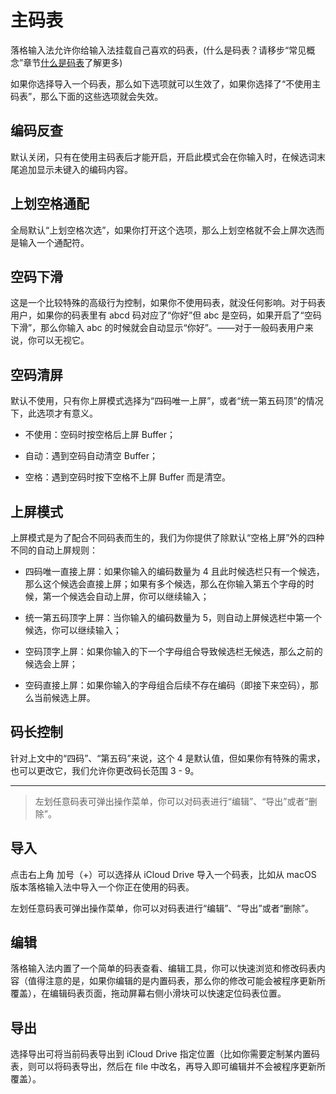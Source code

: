 # 主码表

落格输入法允许你给输入法挂载自己喜欢的码表，(什么是码表？请移步“常见概念”章节[什么是码表](https://docs.logcg.com/chang-jian-gai-nian/codetable)了解更多)

 如果你选择导入一个码表，那么如下选项就可以生效了，如果你选择了“不使用主码表”，那么下面的这些选项就会失效。

## 编码反查

 默认关闭，只有在使用主码表后才能开启，开启此模式会在你输入时，在候选词末尾追加显示未键入的编码内容。
 
## 上划空格通配

全局默认“上划空格次选”，如果你打开这个选项，那么上划空格就不会上屏次选而是输入一个通配符。
 
## 空码下滑

 这是一个比较特殊的高级行为控制，如果你不使用码表，就没任何影响。对于码表用户，如果你的码表里有 abcd 码对应了“你好”但 abc 是空码，如果开启了“空码下滑”，那么你输入 abc 的时候就会自动显示“你好”。——对于一般码表用户来说，你可以无视它。

## 空码清屏

默认不使用，只有你上屏模式选择为“四码唯一上屏”，或者“统一第五码顶”的情况下，此选项才有意义。

 + 不使用：空码时按空格后上屏 Buffer； 
 
 + 自动：遇到空码自动清空 Buffer； 
 
 + 空格：遇到空码时按下空格不上屏 Buffer 而是清空。

## 上屏模式

 上屏模式是为了配合不同码表而生的，我们为你提供了除默认“空格上屏”外的四种不同的自动上屏规则：

 + 四码唯一直接上屏：如果你输入的编码数量为 4 且此时候选栏只有一个候选，那么这个候选会直接上屏；如果有多个候选，那么在你输入第五个字母的时候，第一个候选会自动上屏，你可以继续输入；

 + 统一第五码顶字上屏：当你输入的编码数量为 5，则自动上屏候选栏中第一个候选，你可以继续输入；

 + 空码顶字上屏：如果你输入的下一个字母组合导致候选栏无候选，那么之前的候选会上屏；

 + 空码直接上屏：如果你输入的字母组合后续不存在编码（即接下来空码），那么当前候选上屏。

## 码长控制

 针对上文中的“四码”、“第五码”来说，这个 4 是默认值，但如果你有特殊的需求，也可以更改它，我们允许你更改码长范围 3 - 9。

 ---
> 左划任意码表可弹出操作菜单，你可以对码表进行“编辑”、“导出”或者“删除”。

## 导入

 点击右上角 加号（+）可以选择从 iCloud Drive 导入一个码表，比如从 macOS 版本落格输入法中导入一个你正在使用的码表。

 左划任意码表可弹出操作菜单，你可以对码表进行“编辑”、“导出”或者“删除”。

## 编辑

 落格输入法内置了一个简单的码表查看、编辑工具，你可以快速浏览和修改码表内容（值得注意的是，如果你编辑的是内置码表，那么你的修改可能会被程序更新所覆盖），在编辑码表页面，拖动屏幕右侧小滑块可以快速定位码表位置。

## 导出

 选择导出可将当前码表导出到 iCloud Drive 指定位置（比如你需要定制某内置码表，则可以将码表导出，然后在 file 中改名，再导入即可编辑并不会被程序更新所覆盖）。


